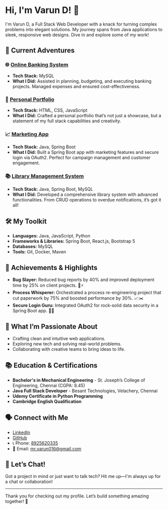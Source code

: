 # Hi, I'm Varun D! 👋



I'm Varun D, a Full Stack Web Developer with a knack for turning complex problems into elegant solutions. My journey spans from Java applications to sleek, responsive web designs. Dive in and explore some of my work!

## 🚀 Current Adventures

### 🌐 [Online Banking System](link-to-project)
- **Tech Stack:** MySQL
- **What I Did:** Assisted in planning, budgeting, and executing banking projects. Managed expenses and ensured cost-effectiveness.

### 💼 [Personal Portfolio](link-to-portfolio)
- **Tech Stack:** HTML, CSS, JavaScript
- **What I Did:** Crafted a personal portfolio that’s not just a showcase, but a statement of my full stack capabilities and creativity.

### 📈 [Marketing App](link-to-project)
- **Tech Stack:** Java, Spring Boot
- **What I Did:** Built a Spring Boot app with marketing features and secure login via OAuth2. Perfect for campaign management and customer engagement.

### 📚 [Library Management System](link-to-project)
- **Tech Stack:** Java, Spring Boot, MySQL
- **What I Did:** Developed a comprehensive library system with advanced functionalities. From CRUD operations to overdue notifications, it’s got it all!

## 🛠️ My Toolkit

- **Languages:** Java, JavaScript, Python
- **Frameworks & Libraries:** Spring Boot, React.js, Bootstrap 5
- **Databases:** MySQL
- **Tools:** Git, Docker, Maven

## 🌟 Achievements & Highlights

- **Bug Slayer:** Reduced bug reports by 40% and improved deployment time by 25% on client projects. 🐞⚡
- **Process Whisperer:** Orchestrated a process re-engineering project that cut paperwork by 75% and boosted performance by 30%. 📈✂️
- **Secure Login Guru:** Integrated OAuth2 for rock-solid data security in a Spring Boot app. 🔐💪

## 🌟 What I’m Passionate About

- Crafting clean and intuitive web applications.
- Exploring new tech and solving real-world problems.
- Collaborating with creative teams to bring ideas to life.

## 📚 Education & Certifications

- **Bachelor's in Mechanical Engineering** - St. Joseph’s College of Engineering, Chennai (CGPA: 8.45)
- **Java Full Stack Developer** - Besant Technologies, Velachery, Chennai
- **Udemy Certificate in Python Programming**
- **Cambridge English Qualification**

## 🗣️ Connect with Me

- [LinkedIn](https://www.linkedin.com/in/varun-d-b485a4220/)
- [GitHub](https://github.com/Varun0016)
- 📞 Phone: [8925620335](tel:8925620335)
- 📧 Email: [mr.varun016@gmail.com](mailto:mr.varun016@gmail.com)

## 💬 Let’s Chat!

Got a project in mind or just want to talk tech? Hit me up—I'm always up for a chat or collaboration!

---

Thank you for checking out my profile. Let’s build something amazing together! 🚀

